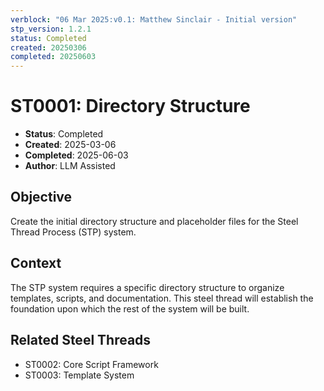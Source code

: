 ```yaml
---
verblock: "06 Mar 2025:v0.1: Matthew Sinclair - Initial version"
stp_version: 1.2.1
status: Completed
created: 20250306
completed: 20250603
---
```

# ST0001: Directory Structure

- **Status**: Completed
- **Created**: 2025-03-06
- **Completed**: 2025-06-03
- **Author**: LLM Assisted

## Objective

Create the initial directory structure and placeholder files for the Steel Thread Process (STP) system.

## Context

The STP system requires a specific directory structure to organize templates, scripts, and documentation. This steel thread will establish the foundation upon which the rest of the system will be built.

## Related Steel Threads

- ST0002: Core Script Framework
- ST0003: Template System
